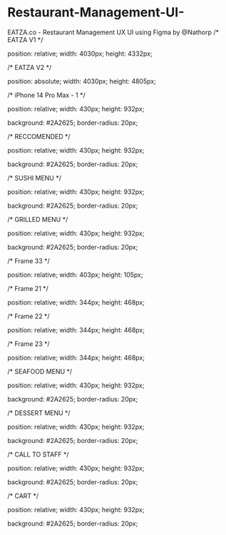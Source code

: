 # Restaurant-Management-UI-
EATZA.co - Restaurant Management UX UI using Figma by @Nathorp
/* EATZA V1 */


position: relative;
width: 4030px;
height: 4332px;



/* EATZA V2 */


position: absolute;
width: 4030px;
height: 4805px;



/* iPhone 14 Pro Max - 1 */


position: relative;
width: 430px;
height: 932px;

background: #2A2625;
border-radius: 20px;


/* RECCOMENDED */


position: relative;
width: 430px;
height: 932px;

background: #2A2625;
border-radius: 20px;


/* SUSHI MENU */


position: relative;
width: 430px;
height: 932px;

background: #2A2625;
border-radius: 20px;


/* GRILLED MENU */


position: relative;
width: 430px;
height: 932px;

background: #2A2625;
border-radius: 20px;


/* Frame 33 */


position: relative;
width: 403px;
height: 105px;



/* Frame 21 */


position: relative;
width: 344px;
height: 468px;



/* Frame 22 */


position: relative;
width: 344px;
height: 468px;



/* Frame 23 */


position: relative;
width: 344px;
height: 468px;



/* SEAFOOD MENU */


position: relative;
width: 430px;
height: 932px;

background: #2A2625;
border-radius: 20px;


/* DESSERT MENU */


position: relative;
width: 430px;
height: 932px;

background: #2A2625;
border-radius: 20px;


/* CALL TO STAFF */


position: relative;
width: 430px;
height: 932px;

background: #2A2625;
border-radius: 20px;


/* CART */


position: relative;
width: 430px;
height: 932px;

background: #2A2625;
border-radius: 20px;
